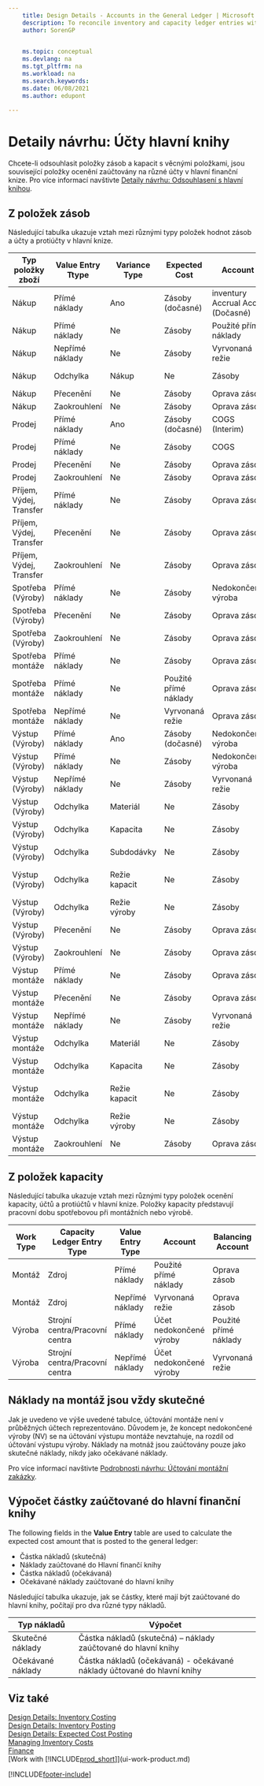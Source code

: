 ```yaml
---
    title: Design Details - Accounts in the General Ledger | Microsoft Docs
    description: To reconcile inventory and capacity ledger entries with the general ledger, the related value entries are posted to different accounts in the general ledger.
    author: SorenGP

    
    ms.topic: conceptual
    ms.devlang: na
    ms.tgt_pltfrm: na
    ms.workload: na
    ms.search.keywords:
    ms.date: 06/08/2021
    ms.author: edupont

---
```

# Detaily návrhu: Účty hlavní knihy
Chcete-li odsouhlasit položky zásob a kapacit s věcnými položkami, jsou související položky ocenění zaúčtovány na různé účty v hlavní finanční knize. Pro více informací navštivte [Detaily návrhu: Odsouhlasení s hlavní knihou](design-details-reconciliation-with-the-general-ledger.md).

## Z položek zásob
Následující tabulka ukazuje vztah mezi různými typy položek hodnot zásob a účty a protiúčty v hlavní knize.

| **Typ položky zboží** | **Value Entry Ttype** | **Variance Type** | **Expected Cost** | **Account** | **Balancing Account** |
|--------------------------------|--------------------------|-----------------------|-----------------------|-----------------|---------------------------|  
| Nákup | Přímé náklady | Ano | Zásoby (dočasné) | inventury Accrual Acc. (Dočasné) |
| Nákup | Přímé náklady | Ne | Zásoby | Použité přímé náklady |
| Nákup | Nepřímé náklady | Ne | Zásoby | Vyrvonaná režie |
| Nákup | Odchylka | Nákup | Ne | Zásoby | Odchylka nákupu |
| Nákup | Přecenění | Ne | Zásoby | Oprava zásob |
| Nákup | Zaokrouhlení | Ne | Zásoby | Oprava zásob |
| Prodej | Přímé náklady | Ano | Zásoby (dočasné) | COGS (Interim) |
| Prodej | Přímé náklady | Ne | Zásoby | COGS |
| Prodej | Přecenění | Ne | Zásoby | Oprava zásob |
| Prodej | Zaokrouhlení | Ne | Zásoby | Oprava zásob |
| Příjem, Výdej, Transfer | Přímé náklady | Ne | Zásoby | Oprava zásob |
| Příjem, Výdej, Transfer | Přecenění | Ne | Zásoby | Oprava zásob |
| Příjem, Výdej, Transfer | Zaokrouhlení | Ne | Zásoby | Oprava zásob |
| Spotřeba (Výroby) | Přímé náklady | Ne | Zásoby | Nedokončená výroba |
| Spotřeba (Výroby) | Přecenění | Ne | Zásoby | Oprava zásob |
| Spotřeba (Výroby) | Zaokrouhlení | Ne | Zásoby | Oprava zásob |
| Spotřeba montáže | Přímé náklady | Ne | Zásoby | Oprava zásob |
| Spotřeba montáže | Přímé náklady | Ne | Použité přímé náklady | Oprava zásob |
| Spotřeba montáže | Nepřímé náklady | Ne | Vyrvonaná režie | Oprava zásob |
| Výstup (Výroby) | Přímé náklady | Ano | Zásoby (dočasné) | Nedokončená výroba |
| Výstup (Výroby) | Přímé náklady | Ne | Zásoby | Nedokončená výroba |
| Výstup (Výroby) | Nepřímé náklady | Ne | Zásoby | Vyrvonaná režie |
| Výstup (Výroby) | Odchylka | Materiál | Ne | Zásoby | Odchylka materiálu |
| Výstup (Výroby) | Odchylka | Kapacita | Ne | Zásoby | Odchylka kapacit |
| Výstup (Výroby) | Odchylka | Subdodávky | Ne | Zásoby | Odchylka subdodávky |
| Výstup (Výroby) | Odchylka | Režie kapacit | Ne | Zásoby | Odchylka režie kapacity |
| Výstup (Výroby) | Odchylka | Režie výroby | Ne | Zásoby | Mfg. režie kapacity |
| Výstup (Výroby) | Přecenění | Ne | Zásoby | Oprava zásob |
| Výstup (Výroby) | Zaokrouhlení | Ne | Zásoby | Oprava zásob |
| Výstup montáže | Přímé náklady | Ne | Zásoby | Oprava zásob |
| Výstup montáže | Přecenění | Ne | Zásoby | Oprava zásob |
| Výstup montáže | Nepřímé náklady | Ne | Zásoby | Vyrvonaná režie |
| Výstup montáže | Odchylka | Materiál | Ne | Zásoby | Odchylka materiálu |
| Výstup montáže | Odchylka | Kapacita | Ne | Zásoby | Odchylka kapacit |
| Výstup montáže | Odchylka | Režie kapacit | Ne | Zásoby | Odchylka režie kapacity |
| Výstup montáže | Odchylka | Režie výroby | Ne | Zásoby | Mfg. režie kapacity |
| Výstup montáže | Zaokrouhlení | Ne | Zásoby | Oprava zásob |

## Z položek kapacity
Následující tabulka ukazuje vztah mezi různými typy položek ocenění kapacity, účtů a protiúčtů v hlavní knize. Položky kapacity představují pracovní dobu spotřebovou při montážních nebo výrobě.

| **Work Type** | **Capacity Ledger Entry Type** | **Value Entry Type** | **Account** | **Balancing Account** |
|-------------------|------------------------------------|--------------------------|-----------------|---------------------------|  
| Montáž | Zdroj | Přímé náklady | Použité přímé náklady | Oprava zásob |
| Montáž | Zdroj | Nepřímé náklady | Vyrvonaná režie | Oprava zásob |
| Výroba | Strojní centra/Pracovní centra | Přímé náklady | Účet nedokončené výroby | Použité přímé náklady |
| Výroba | Strojní centra/Pracovní centra | Nepřímé náklady | Účet nedokončené výroby | Vyrvonaná režie |

## Náklady na montáž jsou vždy skutečné
Jak je uvedeno ve výše uvedené tabulce, účtování montáže není v průběžných účtech reprezentováno. Důvodem je, že koncept nedokončené výroby (NV) se na účtování výstupu montáže nevztahuje, na rozdíl od účtování výstupu výroby. Náklady na motnáž jsou zaúčtovány pouze jako skutečné náklady, nikdy jako očekávané náklady.

Pro více informací navštivte [Podrobnosti návrhu: Účtování montážní zakázky](design-details-assembly-order-posting.md).

## Výpočet částky zaúčtované do hlavní finanční knihy
The following fields in the **Value Entry** table are used to calculate the expected cost amount that is posted to the general ledger:

- Částka nákladů (skutečná)
- Náklady zaúčtované do Hlavní finančí knihy
- Částka nákladů (očekávaná)
- Očekávané náklady zaúčtované do hlavní knihy

Následující tabulka ukazuje, jak se částky, které mají být zaúčtované do hlavní knihy, počítají pro dva různé typy nákladů.

| Typ nákladů | Výpočet |
|---------------|-----------------|  
| Skutečné náklady | Částka nákladů (skutečná) – náklady zaúčtované do hlavní knihy |
| Očekávané náklady | Částka nákladů (očekávaná) - očekávané náklady účtované do hlavní knihy |

## Viz také
[Design Details: Inventory Costing](design-details-inventory-costing.md)   
[Design Details: Inventory Posting](design-details-inventory-posting.md)   
[Design Details: Expected Cost Posting](design-details-expected-cost-posting.md)  
[Managing Inventory Costs](finance-manage-inventory-costs.md)  
[Finance](finance.md)  
[Work with [!INCLUDE[prod_short](includes/prod_short.md)]](ui-work-product.md)


[!INCLUDE[footer-include](includes/footer-banner.md)]